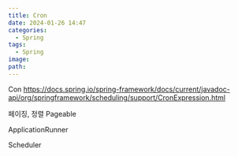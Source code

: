 ```yaml
---
title: Cron
date: 2024-01-26 14:47
categories:
  - Spring
tags:
  - Spring
image: 
path:
---
```

Con
https://docs.spring.io/spring-framework/docs/current/javadoc-api/org/springframework/scheduling/support/CronExpression.html

페이징, 정렬 Pageable

ApplicationRunner

Scheduler

